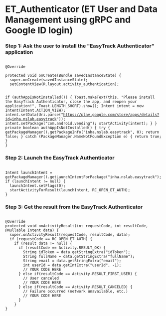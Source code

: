 # ET_Authenticator (ET User and Data Management using gRPC and Google ID login)
<h3>Step 1: Ask the user to install the "EasyTrack Authenticator" application</h3>
<code>
@Override<br>
protected void onCreate(Bundle savedInstanceState) {
  super.onCreate(savedInstanceState);
  setContentView(R.layout.activity_authentication);
  
  if (authAppIsNotInstalled()) {
    Toast.makeText(this, "Please install the EasyTrack Authenticator, close the app, and reopen your application!", Toast.LENGTH_SHORT).show();
    Intent intent = new Intent(Intent.ACTION_VIEW);
    intent.setData(Uri.parse("https://play.google.com/store/apps/details?id=inha.nslab.easytrack"));
    intent.setPackage("com.android.vending");
    startActivity(intent);
  }
}
private boolean authAppIsNotInstalled() {
  try {
    getPackageManager().getPackageInfo("inha.nslab.easytrack", 0);
    return false;
  } catch (PackageManager.NameNotFoundException e) {
    return true;
  }
}
</code>

<h3>Step 2: Launch the EasyTrack Authenticator</h3>
<code>
Intent launchIntent = getPackageManager().getLaunchIntentForPackage("inha.nslab.easytrack");
if (launchIntent != null) {
  launchIntent.setFlags(0);
  startActivityForResult(launchIntent, RC_OPEN_ET_AUTH);
}
</code>

<h3>Step 3: Get the result from the EasyTrack Authenticator</h3>
<code>
@Override
protected void onActivityResult(int requestCode, int resultCode, @Nullable Intent data) {
  super.onActivityResult(requestCode, resultCode, data);
  if (requestCode == RC_OPEN_ET_AUTH) {
    if (result data != null) {
      if (resultCode == Activity.RESULT_OK) {
        String idToken = data.getStringExtra("idToken");
        String fullName = data.getStringExtra("fullName");
        String email = data.getStringExtra("email");
        int userId = data.getIntExtra("userId", -1);
        // YOUR CODE HERE
      } else if(resultCode == Activity.RESULT_FIRST_USER) {
        // User canceled
        // YOUR CODE HERE
      } else if(resultCode == Activity.RESULT_CANCELED) {
        // Failure occurred (network unavailable, etc.)
        // YOUR CODE HERE
      }
    }
}
</code>
